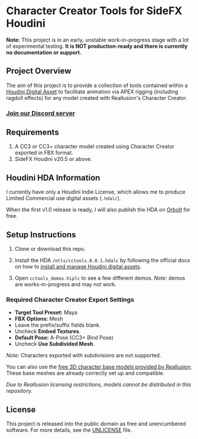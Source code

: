 # Character Creator Tools for SideFX Houdini

**Note:** This project is in an early, unstable work-in-progress stage with a
lot of experimental testing. **It is NOT production-ready and there is currently
no documentation or support.**

## Project Overview

The aim of this project is to provide a collection of tools contained within a
[Houdini Digital Asset](https://www.sidefx.com/docs/houdini/assets/intro) to
facilitate animation via APEX rigging (including ragdoll effects) for any model
created with Reallusion's Character Creator.

### [Join our Discord server](https://discord.gg/VjxAau35tp)

## Requirements

1. A CC3 or CC3+ character model created using Character Creator exported in FBX
   format.
2. SideFX Houdini v20.5 or above.

## Houdini HDA Information

I currently have only a Houdini Indie License, which allows me to produce
Limited Commercial use digital assets (`.hdalc`).

When the first v1.0 release is ready, I will also publish the HDA on [Orbolt](https://www.orbolt.com/) for
free.

## Setup Instructions

1. Clone or download this repo.

2. Install the HDA `/otls/cctools.0.0.1.hdalc` by following the
   official docs on how to [install and manage Houdini digital assets](https://www.sidefx.com/docs/houdini/assets/install.html).

3. Open `cctools_demos.hiplc` to see a few different demos. _Note:_ demos are
   works-in-progress and may not work.

### Required Character Creator Export Settings

- **Target Tool Preset:** Maya
- **FBX Options:** Mesh
- Leave the prefix/suffix fields blank.
- Uncheck **Embed Textures**.
- **Default Pose:** A-Pose (CC3+ Bind Pose)
- Uncheck **Use Subdivided Mesh**.

_Note:_ Characters exported with subdivisions are not supported.

You can also use the [free 3D character base models provided by Reallusion](https://www.reallusion.com/character-creator/free-3d-character-base.html).
These base meshes are already correctly set up and compatible.

_Due to Reallusion licensing restrictions, models cannot be distributed in this
repository._

## License

This project is released into the public domain as free and unencumbered
software. For more details, see the [UNLICENSE](./UNLICENSE) file.
